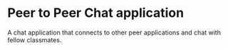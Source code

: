 # Peer to Peer Chat application

A chat application that connects to other peer applications and chat with
fellow classmates.